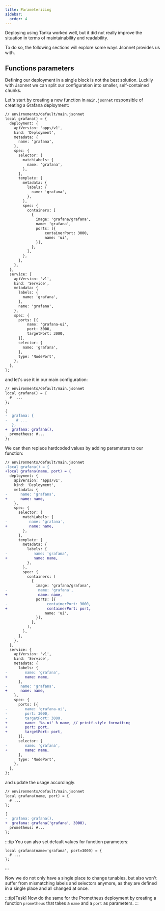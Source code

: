```yaml
---
title: Parameterizing
sidebar:
  order: 4
---
```


Deploying using Tanka worked well, but it did not really improve the situation
in terms of maintainability and readability.

To do so, the following sections will explore some ways Jsonnet provides us with.

## Functions parameters

Defining our deployment in a single block is not the best solution.
Luckily with Jsonnet we can split our configuration into smaller, self-contained chunks.

Let's start by creating a new function in `main.jsonnet` responsible of creating a Grafana deployment:

```diff lang="jsonnet"
// envirnoments/default/main.jsonnet
local grafana() = {
  deployment: {
    apiVersion: 'apps/v1',
    kind: 'Deployment',
    metadata: {
      name: 'grafana',
    },
    spec: {
      selector: {
        matchLabels: {
          name: 'grafana',
        },
      },
      template: {
        metadata: {
          labels: {
            name: 'grafana',
          },
        },
        spec: {
          containers: [
            {
              image: 'grafana/grafana',
              name: 'grafana',
              ports: [{
                  containerPort: 3000,
                  name: 'ui',
              }],
            },
          ],
        },
      },
    },
  },
  service: {
    apiVersion: 'v1',
    kind: 'Service',
    metadata: {
      labels: {
        name: 'grafana',
      },
      name: 'grafana',
    },
    spec: {
      ports: [{
          name: 'grafana-ui',
          port: 3000,
          targetPort: 3000,
      }],
      selector: {
        name: 'grafana',
      },
      type: 'NodePort',
    },
  },
};
```

and let's use it in our main configuration:

```diff lang="jsonnet"
// environments/default/main.jsonnet
local grafana() = {
  #  ...
};

{
-  grafana: {
-    # ...
-  },
+  grafana: grafana(),
  prometheus: #...
};
```

We can then replace hardcoded values by adding parameters to our function:

```diff lang="jsonnet"
// environments/default/main.jsonnet
-local grafana() = {
+local grafana(name, port) = {
  deployment: {
    apiVersion: 'apps/v1',
    kind: 'Deployment',
    metadata: {
-      name: 'grafana',
+      name: name,
    },
    spec: {
      selector: {
        matchLabels: {
-          name: 'grafana',
+          name: name,
        },
      },
      template: {
        metadata: {
          labels: {
-            name: 'grafana',
+            name: name,
          },
        },
        spec: {
          containers: [
            {
              image: 'grafana/grafana',
-              name: 'grafana',
+              name: name,
              ports: [{
-                  containerPort: 3000,
+                  containerPort: port,
                  name: 'ui',
              }],
            },
          ],
        },
      },
    },
  },
  service: {
    apiVersion: 'v1',
    kind: 'Service',
    metadata: {
      labels: {
-        name: 'grafana',
+        name: name,
      },
-      name: 'grafana',
+      name: name,
    },
    spec: {
      ports: [{
-        name: 'grafana-ui',
-        port: 3000,
-        targetPort: 3000,
+        name: '%s-ui' % name, // printf-style formatting
+        port: port,
+        targetPort: port,
      }],
      selector: {
-        name: 'grafana',
+        name: name,
      },
      type: 'NodePort',
    },
  },
};
```

and update the usage accordingly:

```diff lang="jsonnet"
// environments/default/main.jsonnet
local grafana(name, port) = {
  # ...
};

{
-  grafana: grafana(),
+  grafana: grafana('grafana', 3000),
  prometheus: #...
};
```

:::tip
You can also set default values for function parameters:

```jsonnet
local grafana(name='grafana', port=3000) = {
  # ...
};
```

:::

Now we do not only have a single place to change tunables, but also won't suffer
from mismatching labels and selectors anymore, as they are defined in a single
place and all changed at once.

:::tip[Task]
Now do the same for the Prometheus deployment by creating a function `prometheus` that takes a `name` and a `port` as parameters.
:::
